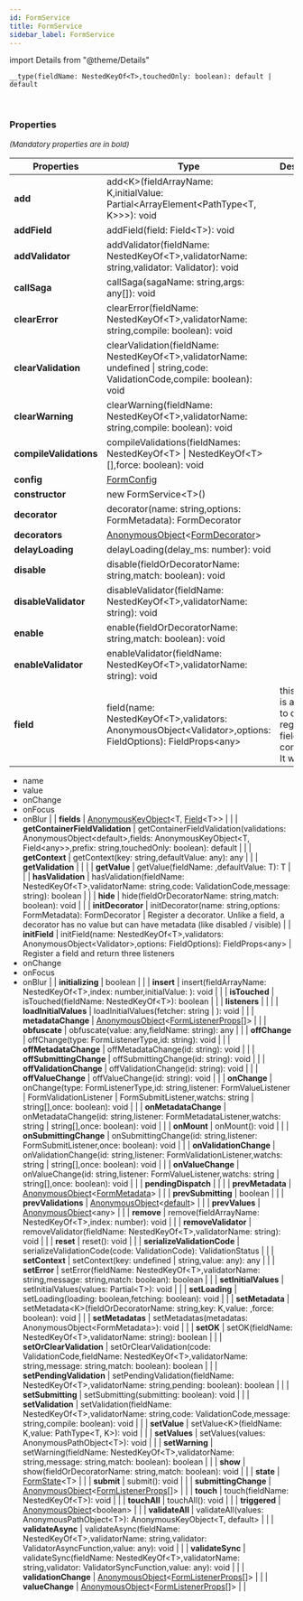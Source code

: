 ```yaml
---
id: FormService
title: FormService
sidebar_label: FormService
---
```


import Details from "@theme/Details"


```tsx
__type(fieldName: NestedKeyOf<T>,touchedOnly: boolean): default | default
```
<br/>



### Properties

<font size="2"><i>(Mandatory properties are in bold)</i></font>

| Properties | Type | Description |
| --------- | ---- | ----------- |
| **add** | add<K\>(fieldArrayName: K,initialValue: Partial<ArrayElement<PathType<T, K\>\>\>): void |  |
| **addField** | addField(field: Field<T\>): void |  |
| **addValidator** | addValidator(fieldName: NestedKeyOf<T\>,validatorName: string,validator: Validator): void |  |
| **callSaga** | callSaga(sagaName: string,args: any[]): void |  |
| **clearError** | clearError(fieldName: NestedKeyOf<T\>,validatorName: string,compile: boolean): void |  |
| **clearValidation** | clearValidation(fieldName: NestedKeyOf<T\>,validatorName: undefined \| string,code: ValidationCode,compile: boolean): void |  |
| **clearWarning** | clearWarning(fieldName: NestedKeyOf<T\>,validatorName: string,compile: boolean): void |  |
| **compileValidations** | compileValidations(fieldNames: NestedKeyOf<T\> \| NestedKeyOf<T\>[],force: boolean): void |  |
| **config** | [FormConfig](/framework-api/types/FormConfig.md) |  |
| **constructor** | new FormService<T\>() |  |
| **decorator** | decorator(name: string,options: FormMetadata): FormDecorator |  |
| **decorators** | [AnonymousObject](/framework-api/interfaces/AnonymousObject.md)<[FormDecorator](/framework-api/types/FormDecorator.md)\> |  |
| **delayLoading** | delayLoading(delay_ms: number): void |  |
| **disable** | disable(fieldOrDecoratorName: string,match: boolean): void |  |
| **disableValidator** | disableValidator(fieldName: NestedKeyOf<T\>,validatorName: string): void |  |
| **enable** | enable(fieldOrDecoratorName: string,match: boolean): void |  |
| **enableValidator** | enableValidator(fieldName: NestedKeyOf<T\>,validatorName: string): void |  |
| **field** | field(name: NestedKeyOf<T\>,validators: AnonymousObject<Validator\>,options: FieldOptions): FieldProps<any\> | this method is an helper to quickly register a field from a component. It will return  
  - name  
  - value  
  - onChange  
  - onFocus  
  - onBlur |
| **fields** | [AnonymousKeyObject](/framework-api/types/AnonymousKeyObject.md)<T, [Field](/framework-api/interfaces/Field.md)<T\>\> |  |
| **getContainerFieldValidation** | getContainerFieldValidation(validations: AnonymousObject<default\>,fields: AnonymousKeyObject<T, Field<any\>\>,prefix: string,touchedOnly: boolean): default |  |
| **getContext** | getContext(key: string,defaultValue: any): any |  |
| **getValidation** |  |  |
| **getValue** | getValue(fieldName: ,defaultValue: T): T |  |
| **hasValidation** | hasValidation(fieldName: NestedKeyOf<T\>,validatorName: string,code: ValidationCode,message: string): boolean |  |
| **hide** | hide(fieldOrDecoratorName: string,match: boolean): void |  |
| **initDecorator** | initDecorator(name: string,options: FormMetadata): FormDecorator | Register a decorator. Unlike a field, a decorator has no value but can have metadata (like disabled / visible) |
| **initField** | initField(name: NestedKeyOf<T\>,validators: AnonymousObject<Validator\>,options: FieldOptions): FieldProps<any\> | Register a field and return three listeners  
  - onChange  
  - onFocus  
  - onBlur |
| **initializing** | boolean |  |
| **insert** | insert(fieldArrayName: NestedKeyOf<T\>,index: number,initialValue: ): void |  |
| **isTouched** | isTouched(fieldName: NestedKeyOf<T\>): boolean |  |
| **listeners** |  |  |
| **loadInitialValues** | loadInitialValues(fetcher: string \| ): void |  |
| **metadataChange** | [AnonymousObject](/framework-api/interfaces/AnonymousObject.md)<[FormListenerProps](/framework-api/interfaces/FormListenerProps.md)[]\> |  |
| **obfuscate** | obfuscate(value: any,fieldName: string): any |  |
| **offChange** | offChange(type: FormListenerType,id: string): void |  |
| **offMetadataChange** | offMetadataChange(id: string): void |  |
| **offSubmittingChange** | offSubmittingChange(id: string): void |  |
| **offValidationChange** | offValidationChange(id: string): void |  |
| **offValueChange** | offValueChange(id: string): void |  |
| **onChange** | onChange(type: FormListenerType,id: string,listener: FormValueListener \| FormValidationListener \| FormSubmitListener,watchs: string \| string[],once: boolean): void |  |
| **onMetadataChange** | onMetadataChange(id: string,listener: FormMetadataListener,watchs: string \| string[],once: boolean): void |  |
| **onMount** | onMount(): void |  |
| **onSubmittingChange** | onSubmittingChange(id: string,listener: FormSubmitListener,once: boolean): void |  |
| **onValidationChange** | onValidationChange(id: string,listener: FormValidationListener,watchs: string \| string[],once: boolean): void |  |
| **onValueChange** | onValueChange(id: string,listener: FormValueListener,watchs: string \| string[],once: boolean): void |  |
| **pendingDispatch** |  |  |
| **prevMetadata** | [AnonymousObject](/framework-api/interfaces/AnonymousObject.md)<[FormMetadata](/framework-api/types/FormMetadata.md)\> |  |
| **prevSubmitting** | boolean |  |
| **prevValidations** | [AnonymousObject](/framework-api/interfaces/AnonymousObject.md)<[default](/framework-api/classes/FieldValidation.md)\> |  |
| **prevValues** | [AnonymousObject](/framework-api/interfaces/AnonymousObject.md)<any\> |  |
| **remove** | remove(fieldArrayName: NestedKeyOf<T\>,index: number): void |  |
| **removeValidator** | removeValidator(fieldName: NestedKeyOf<T\>,validatorName: string): void |  |
| **reset** | reset(): void |  |
| **serializeValidationCode** | serializeValidationCode(code: ValidationCode): ValidationStatus |  |
| **setContext** | setContext(key: undefined \| string,value: any): any |  |
| **setError** | setError(fieldName: NestedKeyOf<T\>,validatorName: string,message: string,match: boolean): boolean |  |
| **setInitialValues** | setInitialValues(values: Partial<T\>): void |  |
| **setLoading** | setLoading(loading: boolean,fetching: boolean): void |  |
| **setMetadata** | setMetadata<K\>(fieldOrDecoratorName: string,key: K,value: ,force: boolean): void |  |
| **setMetadatas** | setMetadatas(metadatas: AnonymousObject<FormMetadata\>): void |  |
| **setOK** | setOK(fieldName: NestedKeyOf<T\>,validatorName: string): boolean |  |
| **setOrClearValidation** | setOrClearValidation(code: ValidationCode,fieldName: NestedKeyOf<T\>,validatorName: string,message: string,match: boolean): boolean |  |
| **setPendingValidation** | setPendingValidation(fieldName: NestedKeyOf<T\>,validatorName: string,pending: boolean): boolean |  |
| **setSubmitting** | setSubmitting(submitting: boolean): void |  |
| **setValidation** | setValidation(fieldName: NestedKeyOf<T\>,validatorName: string,code: ValidationCode,message: string,compile: boolean): void |  |
| **setValue** | setValue<K\>(fieldName: K,value: PathType<T, K\>): void |  |
| **setValues** | setValues(values: AnonymousPathObject<T\>): void |  |
| **setWarning** | setWarning(fieldName: NestedKeyOf<T\>,validatorName: string,message: string,match: boolean): boolean |  |
| **show** | show(fieldOrDecoratorName: string,match: boolean): void |  |
| **state** | [FormState](/framework-api/interfaces/FormState.md)<T\> |  |
| **submit** | submit(): void |  |
| **submittingChange** | [AnonymousObject](/framework-api/interfaces/AnonymousObject.md)<[FormListenerProps](/framework-api/interfaces/FormListenerProps.md)[]\> |  |
| **touch** | touch(fieldName: NestedKeyOf<T\>): void |  |
| **touchAll** | touchAll(): void |  |
| **triggered** | [AnonymousObject](/framework-api/interfaces/AnonymousObject.md)<boolean\> |  |
| **validateAll** | validateAll(values: AnonymousPathObject<T\>): AnonymousKeyObject<T, default\> |  |
| **validateAsync** | validateAsync(fieldName: NestedKeyOf<T\>,validatorName: string,validator: ValidatorAsyncFunction,value: any): void |  |
| **validateSync** | validateSync(fieldName: NestedKeyOf<T\>,validatorName: string,validator: ValidatorSyncFunction,value: any): void |  |
| **validationChange** | [AnonymousObject](/framework-api/interfaces/AnonymousObject.md)<[FormListenerProps](/framework-api/interfaces/FormListenerProps.md)[]\> |  |
| **valueChange** | [AnonymousObject](/framework-api/interfaces/AnonymousObject.md)<[FormListenerProps](/framework-api/interfaces/FormListenerProps.md)[]\> |  |


